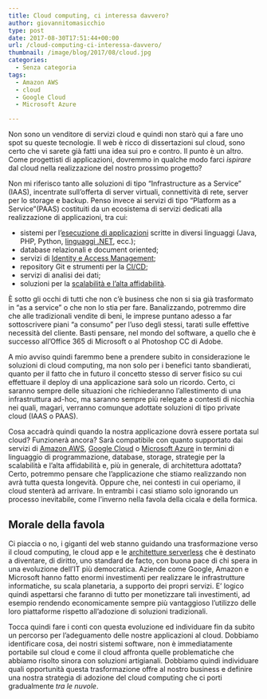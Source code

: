 ```yaml
---
title: Cloud computing, ci interessa davvero?
author: giovannitomasicchio
type: post
date: 2017-08-30T17:51:44+00:00
url: /cloud-computing-ci-interessa-davvero/
thumbnail: /image/blog/2017/08/cloud.jpg
categories:
  - Senza categoria
tags:
  - Amazon AWS
  - cloud
  - Google Cloud
  - Microsoft Azure

---
```

Non sono un venditore di servizi cloud e quindi non starò qui a fare uno spot su queste tecnologie. Il web è ricco di dissertazioni sul cloud, sono certo che vi sarete già fatti una idea sui pro e contro. Il punto è un altro. Come progettisti di applicazioni, dovremmo in qualche modo farci _ispirare_ dal cloud nella realizzazione del nostro prossimo progetto?

Non mi riferisco tanto alle soluzioni di tipo &#8220;Infrastructure as a Service&#8221; (IAAS), incentrate sull&#8217;offerta di server virtuali, connettività di rete, server per lo storage e backup. Penso invece ai servizi di tipo &#8220;Platform as a Service&#8221;(PAAS) costituiti da un ecosistema di servizi dedicati alla realizzazione di applicazioni, tra cui:

  * sistemi per l&#8217;[esecuzione di applicazioni][1] scritte in diversi linguaggi (Java, PHP, Python, [linguaggi .NET][2], ecc.);
  * database relazionali e document oriented;
  * servizi di [Identity e Access Management][3];
  * repository Git e strumenti per la [CI/CD][4];
  * servizi di analisi dei dati;
  * soluzioni per la [scalabilità e l&#8217;alta affidabilità][5].

È sotto gli occhi di tutti che non c&#8217;è business che non si sia già trasformato in &#8220;as a service&#8221; o che non lo stia per fare. Banalizzando, potremmo dire che alle tradizionali vendite di beni, le imprese puntano adesso a far sottoscrivere piani &#8220;a consumo&#8221; per l&#8217;uso degli stessi, tarati sulle effettive necessità del cliente. Basti pensare, nel mondo del software, a quello che è successo all&#8217;Office 365 di Microsoft o al Photoshop CC di Adobe.

A mio avviso quindi faremmo bene a prendere subito in considerazione le soluzioni di cloud computing, ma non solo per i benefici tanto sbandierati, quanto per il fatto che in futuro il concetto stesso di server fisico su cui effettuare il deploy di una applicazione sarà solo un ricordo. Certo, ci saranno sempre delle situazioni che richiederanno l&#8217;allestimento di una infrastruttura ad-hoc, ma saranno sempre più relegate a contesti di nicchia nei quali, magari, verranno comunque adottate soluzioni di tipo private cloud (IAAS o PAAS).

Cosa accadrà quindi quando la nostra applicazione dovrà essere portata sul cloud? Funzionerà ancora? Sarà compatibile con quanto supportato dai servizi di [Amazon AWS][6], [Google Cloud][7] o [Microsoft Azure][8] in termini di linguaggio di programmazione, database, storage, strategie per la scalabilità e l&#8217;alta affidabilità e, più in generale, di architettura adottata? Certo, potremmo pensare che l&#8217;applicazione che stiamo realizzando non avrà tutta questa longevità. Oppure che, nei contesti in cui operiamo, il cloud stenterà ad arrivare. In entrambi i casi stiamo solo ignorando un processo inevitabile, come l&#8217;inverno nella favola della cicala e della formica.

## Morale della favola

Ci piaccia o no, i giganti del web stanno guidando una trasformazione verso il cloud computing,  le cloud app e le [architetture serverless][9] che è destinato a diventare, di diritto, uno standard de facto, con buona pace di chi spera in una evoluzione dell&#8217;IT più democratica. Aziende come Google, Amazon e Microsoft hanno fatto enormi investimenti per realizzare le infrastrutture informatiche, su scala planetaria, a supporto dei propri servizi. E&#8217; logico quindi aspettarsi che faranno di tutto per monetizzare tali investimenti, ad esempio rendendo economicamente sempre più vantaggioso l&#8217;utilizzo delle loro piattaforme rispetto all&#8217;adozione di soluzioni tradizionali.

Tocca quindi fare i conti con questa evoluzione ed individuare fin da subito un percorso per l&#8217;adeguamento delle nostre applicazioni al cloud. Dobbiamo identificare cosa, dei nostri sistemi software, non è immediatamente portabile sul cloud e come il cloud affronta quelle problematiche che abbiamo risolto sinora con soluzioni artigianali. Dobbiamo quindi individuare quali opportunità questa trasformazione offre al nostro business e definire una nostra strategia di adozione del cloud computing che ci porti gradualmente _tra le nuvole_.

 [1]: https://cloud.google.com/appengine/
 [2]: https://docs.microsoft.com/it-it/dotnet/azure/?view=azure-dotnet
 [3]: https://aws.amazon.com/it/iam/?hp=tile&so-exp=below
 [4]: https://aws.amazon.com/it/getting-started/projects/set-up-ci-cd-pipeline/
 [5]: https://aws.amazon.com/it/elasticloadbalancing/
 [6]: https://aws.amazon.com/it/
 [7]: https://cloud.google.com/
 [8]: https://azure.microsoft.com
 [9]: https://martinfowler.com/articles/serverless.html